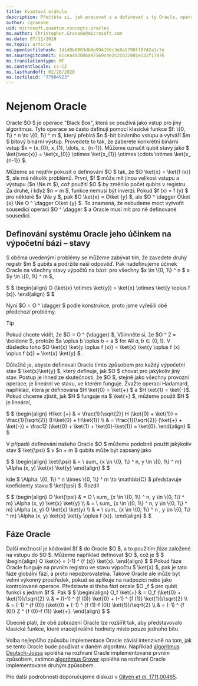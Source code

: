 ```yaml
---
title: Kvantová orákula
description: Přečtěte si, jak pracovat s a definovat i ty Oracle, operace s černým polem, které se používají jako vstup pro jiný algoritmus.
author: cgranade
uid: microsoft.quantum.concepts.oracles
ms.author: Christopher.Granade@microsoft.com
ms.date: 07/11/2018
ms.topic: article
ms.openlocfilehash: 1d1d0b0903db8e994166c3e8a5798f70742a1c7e
ms.sourcegitcommit: 6ccea4a2006a47569c4e2c2cb37001e132f17476
ms.translationtype: MT
ms.contentlocale: cs-CZ
ms.lasthandoff: 02/28/2020
ms.locfileid: "77904923"
---
```

# <a name="quantum-oracles"></a>Nejenom Oracle

Oracle $O $ je operace "Black Box", která se používá jako vstup pro jiný algoritmus.
Tyto operace se často definují pomocí klasické funkce $f: \\{0, 1\\} ^ n \to \\{0, 1\\} ^ m $, který přebírá $n $-bit binárního vstupu a vytváří $m $ bitový binární výstup.
Provedete to tak, že zaberete konkrétní binární vstup $x = (x_{0}, x_{1}, \dots, x_ {n-1}).
Můžeme označit qubit stavy jako $ \ket{\vec{x}} = \ket{x_{0}} \otimes \ket{x_{1}} \otimes \cdots \otimes \ket{x_ {n-1}} $.

Můžeme se nejdřív pokusit o definování $O $ tak, že $O \ket{x} = \ket{f (x)} $, ale má několik problémů.
První, $f $ může mít jinou velikost vstupu a výstupu ($n \Ne m $), což použití $O $ by změnilo počet qubits v registru.
Za druhé, i když $n = m $, funkce nemusí být inverzi: Pokud $f (x) = f (y) $ pro některé $x \Ne y $, pak $O \ket{x} = O\ket {y} $, ale $O ^ \dagger O\ket {x} \Ne O ^ \dagger O\ket {y} $.
To znamená, že nebudeme moct vytvořit sousedící operaci $O ^ \dagger $ a Oracle musí mít pro ně definované sousedící.

## <a name="defining-an-oracle-by-its-effect-on-computational-basis-states"></a>Definování systému Oracle jeho účinkem na výpočetní bázi – stavy
S oběma uvedenými problémy se můžeme zabývat tím, že zavedete druhý registr $m $ qubits a podržíte naši odpověď.
Pak nadefinujeme účinek Oracle na všechny stavy výpočtů na bázi: pro všechny $x \in \\{0, 1\\} ^ n $ a $y \in \\{0, 1\\} ^ m $,

$ $ \begin{align} O (\ket{x} \otimes \ket{y}) = \ket{x} \otimes \ket{y \oplus f (x)}.
\end{align} $ $

Nyní $O = O ^ \dagger $ podle konstrukce, proto jsme vyřešili obě předchozí problémy.

> [!TIP]
> Pokud chcete vidět, že $O = O ^ {\dagger} $, Všimněte si, že $O ^ 2 = \boldone $, protože $a \oplus b \oplus b = a $ for All $a, b \in \{0, 1\}$.
> V důsledku toho $O \ket{x} \ket{y \oplus f (x)} = \ket{x} \ket{y \oplus f (x) \oplus f (x)} = \ket{x} \ket{y} $.

Důležité je, abyste definovali Oracle tímto způsobem pro každý výpočetní stav $ \ket{x}\ket{y} $, který definuje, jak $O $ chovat pro jakýkoliv jiný stav.
Postup je ihned ze skutečnosti, že $O $, stejně jako všechny provozní operace, je lineární ve stavu, ve kterém funguje.
Zvažte operaci Hadamard, například, která je definována $H \ket{0} = \ket{+} $ a $H \ket{1} = \ket{-}$.
Pokud chceme zjistit, jak $H $ funguje na $ \ket{+} $, můžeme použít $H $ je lineární,

$ $ \begin{align} H\ket {+} & = \frac{1}{\sqrt{2}} H (\ket{0} + \ket{1}) = \frac{1}{\sqrt{2}} (H\ket{0} + H\ket{1}) \\\\ & = \frac{1}{\sqrt{2}} (\ket{+} + \ket{-}) = \frac12 (\ket{0} + \ket{1} + \ket{0}-\ket{1}) = \ket{0}.
\end{align} $ $

V případě definování našeho Oracle $O $ můžeme podobně použít jakýkoliv stav $ \ket{\psi} $ v $n + m $ qubits může být zapsaný jako

$ $ \begin{align} \ket{\psi} & = \ sum_ {x \in \\{0, 1\\} ^ n, y \in \\{0, 1\\} ^ m} \Alpha (x, y) \ket{x} \ket{y} \end{align} $ $

kde $ \Alpha: \\{0, 1\\} ^ n \times \\{0, 1\\} ^ m \to \mathbb{C} $ představuje koeficienty stavu $ \ket{\psi} $. Rozdíl

$ $ \begin{align} O \ket{\psi} & = O \ sum_ {x \in \\{0, 1\\} ^ n, y \in \\{0, 1\\} ^ m} \Alpha (x, y) \ket{x} \ket{y} \\\\ & = \ sum_ {x \in \\{0, 1\\} ^ n, y \in \\{0, 1\\} ^ m} \Alpha (x, y) O \ket{x} \ket{y} \\\\ & = \ sum_ {x \in \\{0; 1\\} ^ n , y \in \\{0, 1\\} ^ m} \Alpha (x, y) \ket{x} \ket{y \oplus f (x)}.
\end{align} $ $

## <a name="phase-oracles"></a>Fáze Oracle
Další možností je kódování $f $ do Oracle $O $, a to použitím _fáze_ založené na vstupu do $O $.
Můžeme například definovat $O $, což je $ $ \begin{align} O \ket{x} = (-1) ^ {f (x)} \ket{x}.
\end{align} $ $ Pokud fáze Oracle funguje na prvním registru ve stavu výpočtu $ \ket{x} $, pak je tato fáze globální fází, a proto nepozorovatelná.
Takové Oracle ale může být velmi výkonný prostředek, pokud se aplikuje na nadpozici nebo jako kontrolované operace.
Představte si třeba fázi orcale $O _f $ pro qubit funkci s jedním $f $.
Pak $ $ \begin{align} O_f \ket{+} & = O_f (\ket{0} + \ket{1})/\sqrt{2} \\\\ & = ((-1) ^ {f (0)} \ket{0} + (-1) ^ {f (1)} \ket{1})/\sqrt{2} \\\\ & = (-1) ^ {f (0)} (\ket{0} + (-1) ^ {f (1)-f (0)} \ket{1})/\sqrt{2} \\\\ & = (-1) ^ {f (0)} Z ^ {f (0)-f (1)} \ket{+}.
\end{align} $ $

Obecně platí, že obě zobrazení Oracle lze rozšířit tak, aby představovalo klasické funkce, které vracejí reálné hodnoty místo pouze jednoho bitu.

Volba nejlepšího způsobu implementace Oracle závisí intenzivně na tom, jak se tento Oracle bude používat v daném algoritmu.
Například [algoritmus Deutsch-Jozsa](https://en.wikipedia.org/wiki/Deutsch%E2%80%93Jozsa_algorithm) spoléhá na rozhraní Oracle implementované prvním způsobem, zatímco [algoritmus Grover](https://en.wikipedia.org/wiki/Grover's_algorithm) spoléhá na rozhraní Oracle implementované druhým způsobem.


Pro další podrobnosti doporučujeme diskuzi v [Gilyén *et al*. 1711,00465](https://arxiv.org/abs/1711.00465).
